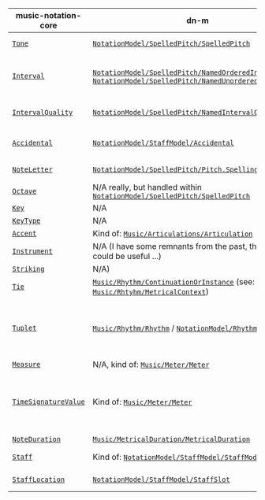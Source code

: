 | music-notation-core | dn-m | integration notes |
| --------------------|------|-------|
| [`Tone`](https://github.com/drumnkyle/music-notation-core/blob/master/Sources/Tone.swift#L9-L20) | [`NotationModel/SpelledPitch/SpelledPitch`](https://github.com/dn-m/NotationModel/blob/master/Sources/SpelledPitch/SpelledPitch.swift) | Depends on: <br/>-[`dn-m/Music/Pitch`](https://github.com/dn-m/Music/tree/master/Sources/Pitch) |
| [`Interval`](https://github.com/drumnkyle/music-notation-core/blob/master/Sources/Interval.swift#L40-L65) | [`NotationModel/SpelledPitch/NamedOrderedInterval`](https://github.com/dn-m/NotationModel/blob/master/Sources/SpelledPitch/NamedOrderedInterval.swift) / [`NotationModel/SpelledPitch/NamedUnorderedInterval`](https://github.com/dn-m/NotationModel/blob/master/Sources/SpelledPitch/NamedUnorderedInterval.swift) | Depends on: <br/>-[`dn-m/Structure/Algorithms`](https://github.com/dn-m/Structure/tree/master/Sources/Algorithms) <br/>-[`dn-m/Math/Math`](https://github.com/dn-m/Math/tree/master/Sources/Math) <br/>-[`dn-m/Music/Pitch`](https://github.com/dn-m/Music/tree/master/Sources/Pitch) |
| [`IntervalQuality`](https://github.com/dn-m/Music/tree/master/Sources/Pitch) | [`NotationModel/SpelledPitch/NamedIntervalQuality`](https://github.com/dn-m/NotationModel/blob/master/Sources/SpelledPitch/NamedIntervalQuality.swift) | Depends on: <br/>-[`dn-m/Structure/DataStructures`](https://github.com/dn-m/Structure/tree/master/Sources/DataStructures) |
| [`Accidental`](https://github.com/drumnkyle/music-notation-core/blob/master/Sources/Types.swift#L28-L34) | [`NotationModel/StaffModel/Accidental`](https://github.com/dn-m/NotationModel/blob/master/Sources/StaffModel/Accidental.swift) | Depends on: <br/>-[`dn-m/NotationModel/SpelledPitch`](https://github.com/dn-m/NotationModel/tree/master/Sources/SpelledPitch) |
| [`NoteLetter`](https://github.com/drumnkyle/music-notation-core/blob/master/Sources/Types.swift#L48-L56) | [`NotationModel/SpelledPitch/Pitch.Spelling.LetterName`](https://github.com/drumnkyle/music-notation-core/blob/master/Sources/Types.swift#L48-L56) | Depends on: <br/>-[`dn-m/Music/Pitch`](https://github.com/dn-m/Music/tree/master/Sources/Pitch) |
| [`Octave`](https://github.com/drumnkyle/music-notation-core/blob/master/Sources/Types.swift#L9-L21) | N/A really, but handled within [`NotationModel/SpelledPitch/SpelledPitch`](https://github.com/dn-m/NotationModel/blob/master/Sources/SpelledPitch/SpelledPitch.swift) | N/A |
| [`Key`](https://github.com/drumnkyle/music-notation-core/blob/master/Sources/Key.swift#L9-L20) | N/A | N/A |
| [`KeyType`](https://github.com/drumnkyle/music-notation-core/blob/master/Sources/Types.swift#L86-L89) | N/A | N/A |
| [`Accent`](https://github.com/drumnkyle/music-notation-core/blob/master/Sources/Types.swift#L63-L67) | Kind of: [`Music/Articulations/Articulation`](https://github.com/dn-m/Music/blob/master/Sources/Articulations/Articulation.swift) | N/A |
| [`Instrument`](https://github.com/drumnkyle/music-notation-core/blob/master/Sources/Types.swift#L58-L61) | N/A (I have some remnants from the past, though that could be useful ...) | N/A |
| [`Striking`](https://github.com/drumnkyle/music-notation-core/blob/master/Sources/Types.swift#L23-L26) | N/A) | N/A |
| [`Tie`](https://github.com/drumnkyle/music-notation-core/blob/master/Sources/Types.swift#L23-L26) | [`Music/Rhythm/ContinuationOrInstance`](https://github.com/dn-m/Music/blob/master/Sources/Rhythm/ContinuationOrInstance.swift#L10-L17) (see: [`Music/Rhtyhm/MetricalContext`](https://github.com/dn-m/Music/blob/master/Sources/Rhythm/MetricalContext.swift)) | N/A |
| [`Tuplet`](https://github.com/drumnkyle/music-notation-core/blob/master/Sources/Tuplet.swift) | [`Music/Rhythm/Rhythm`](https://github.com/dn-m/Music/blob/master/Sources/Rhythm/Rhythm.swift) / [`NotationModel/Rhythm.Spelling`](https://github.com/dn-m/NotationModel/blob/master/Sources/SpelledRhythm/SpelledRhythm/Rhythm.Spelling.swift) | Depends on: <br/>-[`dn-m/Structure/Algorithms`](https://github.com/dn-m/Structure/tree/master/Sources/Algorithms) <br/>-[`dn-m/Math/Math`](https://github.com/dn-m/Math/tree/master/Sources/Math) <br/>-[`dn-m/Music/MetricalDuration`](https://github.com/dn-m/Music/tree/master/Sources/MetricalDuration) <br>-[`dn-m/Music/Rhythm`](https://github.com/dn-m/Music/tree/master/Sources/Rhythm) |
| [`Measure`](https://github.com/drumnkyle/music-notation-core/blob/master/Sources/Measure.swift) | N/A, kind of: [`Music/Meter/Meter`](https://github.com/dn-m/Music/blob/master/Sources/Meter/Meter.swift) | Very different concepts |
| [`TimeSignatureValue`](https://github.com/dn-m/Music/blob/master/Sources/MetricalDuration/MetricalDuration.swift) | Kind of: [`Music/Meter/Meter`](https://github.com/dn-m/Music/blob/master/Sources/Meter/Meter.swift) | Same as above, though I do want to support things like [this](http://einartorfieinarsson.com/pdf/irrationality_thesis.pdf), which opens the meter up to powers-of-two which have a coefficient other than 2 |
| [`NoteDuration`](https://github.com/drumnkyle/music-notation-core/blob/master/Sources/NoteDuration.swift) | [`Music/MetricalDuration/MetricalDuration`](https://github.com/dn-m/Music/blob/master/Sources/MetricalDuration/MetricalDuration.swift) | Pretty similar |
| [`Staff`](https://github.com/drumnkyle/music-notation-core/blob/master/Sources/Staff.swift) | Kind of: [`NotationModel/StaffModel/StaffModel`](https://github.com/dn-m/NotationModel/blob/master/Sources/StaffModel/StaffModel.swift) | Very different concepts, worth discussing! |
| [`StaffLocation`](https://github.com/drumnkyle/music-notation-core/blob/master/Sources/StaffLocation.swift#L13) | [`NotationModel/StaffModel/StaffSlot`](https://github.com/dn-m/NotationModel/blob/master/Sources/StaffModel/StaffSlot.swift) | music-notation-core implementation is better |
